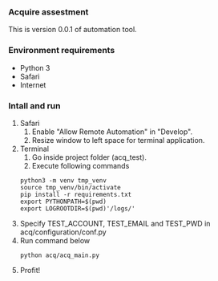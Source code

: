 ### Acquire assestment
This is version 0.0.1 of automation tool.

### Environment requirements
* Python 3
* Safari
* Internet

### Intall and run
1. Safari
   1. Enable "Allow Remote Automation" in "Develop".
   2. Resize window to left space for terminal application.
2. Terminal
   1. Go inside project folder (acq_test).
   2. Execute following commands
    ```
    python3 -m venv tmp_venv
    source tmp_venv/bin/activate
    pip install -r requirements.txt
    export PYTHONPATH=$(pwd)
    export LOGROOTDIR=$(pwd)'/logs/'
    ```
3. Specify TEST_ACCOUNT, TEST_EMAIL and TEST_PWD in acq/configuration/conf.py
4. Run command below
    ```
   python acq/acq_main.py
    ```
5. Profit!   
